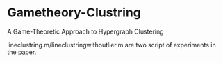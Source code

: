 # Gametheory-Clustring
A Game-Theoretic Approach to Hypergraph Clustering

lineclustring.m/lineclustringwithoutlier.m are two script of experiments in the paper. 

